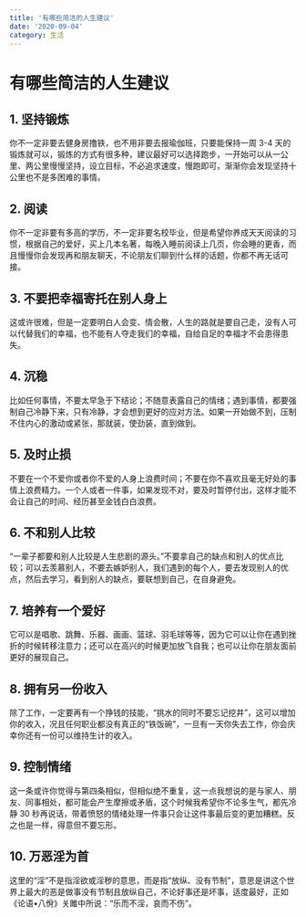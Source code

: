 ```yaml
---
title: '有哪些简洁的人生建议'
date: '2020-09-04'
category: 生活
---
```


# 有哪些简洁的人生建议

## 1. 坚持锻炼

你不一定非要去健身房撸铁，也不用非要去报瑜伽班，只要能保持一周 3-4 天的锻炼就可以，锻炼的方式有很多种，建议最好可以选择跑步，一开始可以从一公里、两公里慢慢坚持，设立目标，不必追求速度，慢跑即可，渐渐你会发现坚持十公里也不是多困难的事情。

## 2. 阅读

你不一定非要有多高的学历，不一定非要名校毕业，但是希望你养成天天阅读的习惯，根据自己的爱好，买上几本名著，每晚入睡前阅读上几页，你会睡的更香，而且慢慢你会发现再和朋友聊天，不论朋友们聊到什么样的话题，你都不再无话可接。

## 3. 不要把幸福寄托在别人身上

这或许很难，但是一定要明白人会变、情会散，人生的路就是要自己走，没有人可以代替我们的幸福，也不能有人夺走我们的幸福，自给自足的幸福才不会患得患失。

## 4. 沉稳

比如任何事情，不要太早急于下结论；不随意表露自己的情绪；遇到事情，都要强制自己冷静下来，只有冷静，才会想到更好的应对方法。如果一开始做不到，压制不住内心的激动或紧张，那就装，使劲装，直到做到。

## 5. 及时止损

不要在一个不爱你或者你不爱的人身上浪费时间；不要在你不喜欢且毫无好处的事情上浪费精力。一个人或者一件事，如果发现不对，要及时暂停付出，这样才能不会让自己的时间、经历甚至金钱白白浪费。

## 6. 不和别人比较

“一辈子都要和别人比较是人生悲剧的源头。”不要拿自己的缺点和别人的优点比较；可以去羡慕别人，不要去嫉妒别人，我们遇到的每个人，要去发现别人的优点，然后去学习，看到别人的缺点，要联想到自己，在自身避免。

## 7. 培养有一个爱好

它可以是唱歌、跳舞、乐器、画画、篮球、羽毛球等等，因为它可以让你在遇到挫折的时候转移注意力；还可以在高兴的时候更加放飞自我；也可以让你在朋友面前更好的展现自己。

## 8. 拥有另一份收入

除了工作，一定要再有一个挣钱的技能，“挑水的同时不要忘记挖井”，这可以增加你的收入，况且任何职业都没有真正的“铁饭碗”，一旦有一天你失去工作，你会庆幸你还有一份可以维持生计的收入。

## 9. 控制情绪

这一条或许你觉得与第四条相似，但相似绝不重复，这一点我想说的是与家人、朋友、同事相处，都可能会产生摩擦或矛盾，这个时候我希望你不论多生气，都先冷静 30 秒再说话，带着愤怒的情绪处理一件事只会让这件事最后变的更加糟糕。反之也是一样，得意但不要忘形。

## 10. 万恶淫为首

这里的“淫”不是指淫欲或淫秽的意思，而是指“放纵、没有节制”，意思是讲这个世界上最大的恶是做事没有节制且放纵自己，不论好事还是坏事，适度最好，正如《论语•八佾》关雎中所说：“乐而不淫，哀而不伤”。

